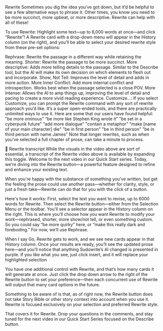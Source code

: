 Rewrite
Sometimes you dig the idea you’ve got down, but it’d be helpful to see a few alternative ways to phrase it. Other times, you know you need to be more succinct, more upbeat, or more descriptive. Rewrite can help with all of these!

To use Rewrite: Highlight some text—up to 6,000 words at once—and click “Rewrite”! A Rewrite card with a drop-down menu will appear in the History column (on the right), and you’ll be able to select your desired rewrite style from these pre-set options:

Rephrase: Rewrite the passage in a different way while retaining the meaning.
Shorter: Rewrite the passage to be more succinct.
More descriptive: Adds more telling details to the passage. Similar to the Describe tool, but the AI will make its own decision on which elements to flesh out and incorporate.
Show, Not Tell: Improves the level of detail and adds in more action.
More Inner Conflict: Add more internal conflict and introspection. Works best when the passage selected is a close POV.
More Intense: Allows the AI to amp things up, improving the level of detail and pacing to create a more vivid reading experience.
Customize…: If you select Customize, you can prompt the Rewrite command with any sort of rewrite approach you’d like. It’s a super open-ended tools, and there are practically unlimited ways to use it. Here are some that our users have found helpful:
"be more ominous"
“be more like Stephen King wrote it”
"be set in a cyberpunk future"
“add more dialogue”
"contain a metaphor"
"make [name of your main character] die"
"be in first person"
"be in third person"
"be in third person with name James"
Note that longer rewrites, such as when you’ve selected a full chapter of prose, can take a minute to process.

📓
Rewrite transcript
While the visuals in the video above are sort of essential, a transcript of the Rewrite video above is available by expanding this toggle.
Welcome to the next video in our Quick Start series. Today, we're diving into the Rewrite button—a powerful feature designed to refine and enhance your existing text.

When you're happy with the substance of something you’ve written, but get the feeling the prose could use another pass—whether for clarity, style, or just a fresh take—Rewrite can do that for you with the click of a button.

Here's how it works: First, select the text you want to revise, up to 6000 words for Rewrite. Then select the Rewrite button—either from the Selection Menu or the toolbar. You'll see a selector appear in the History column on the right. This is where you’ll choose how you want Rewrite to modify your work—rephrased, shorter, more show/not tell, or even something custom. So you could say “be more quirky” here, or “make this really dark and foreboding.” For now, we’ll use Rephrase.

When I say Go, Rewrite gets to work, and we see new cards appear in that History column. Once your results are ready, you’ll see the updated prose here—and you’ll notice that anything Sudowrite’s AI changed is presented in purple. If you like what you see, just click insert, and it will replace your highlighted selection

You have one additional control with Rewrite, and that’s how many cards it will generate at once. Just click the drop down arrow to the right of the Rewrite button to set your preference—then each concurrent use of Rewrite will output that many card options in the future.

Something to be aware of is that, as of right now, the Rewrite button does not take Story Bible or other story context into account when you use it. Rewrite is focused exclusively on your selection and preferred Rewrite style.

That covers it for Rewrite. Drop your questions in the comments, and stay tuned for the next video in our Quick Start Series focused on the Describe button.